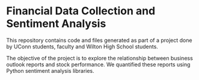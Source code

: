 # Financial Data Collection and Sentiment Analysis

This repository contains code and files generated as part of a project done by UConn students, faculty and Wilton High School students. 

The objective of the project is to explore the relationship between business outlook reports and stock performance. We quantified these reports using Python sentiment analysis libraries.
